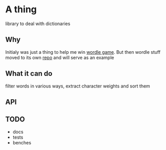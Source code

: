 # A thing
library to deal with dictionaries 

## Why
Initialy was just a thing to help me win [wordle game](https://www.powerlanguage.co.uk/wordle/). But then wordle stuff moved to its own [repo](https://github.com/Lurk/wordly_helper) and will serve as an example


## What it can do 
filter words in various ways, extract character weights and sort them

## API


## TODO
* docs
* tests
* benches


